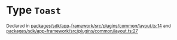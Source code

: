 # Type `Toast`
<sub>Declared in [packages/sdk/app-framework/src/plugins/common/layout.ts:14](https://github.com/dxos/dxos/blob/f2f84db18/packages/sdk/app-framework/src/plugins/common/layout.ts#L14) and [packages/sdk/app-framework/src/plugins/common/layout.ts:27](https://github.com/dxos/dxos/blob/f2f84db18/packages/sdk/app-framework/src/plugins/common/layout.ts#L27)</sub>






